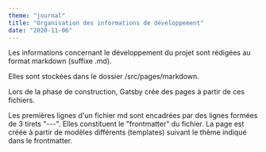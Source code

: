 ```yaml
---
theme: "journal"
title: "Organisation des informations de développement"
date: "2020-11-06"
---
```


Les informations concernant le développement du projet sont rédigées au format markdown (suffixe .md).

Elles sont stockées dans le dossier /src/pages/markdown.

Lors de la phase de construction, Gatsby crée des pages à partir de ces fichiers. 

Les premières lignes d'un fichier md sont encadrées par des lignes formées de 3 tirets "---". Elles constituent le "frontmatter" du fichier.
La page est créée à partir de modèles différents (templates) suivant le thème indiqué dans le frontmatter.
